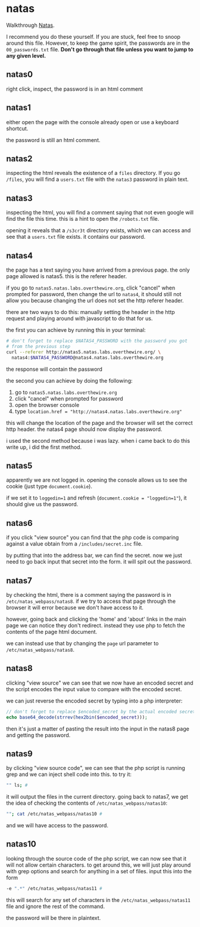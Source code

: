 # natas

Walkthrough [Natas](http://overthewire.org/wargames/natas/).

I recommend you do these yourself. If you are stuck, feel free to snoop around
this file. However, to keep the game spirit, the passwords are in the
`00_passwords.txt` file. **Don't go through that file unless you want to jump to
any given level.**

## natas0

right click, inspect, the password is in an html comment

## natas1

either open the page with the console already open or use a keyboard shortcut.

the password is still an html comment.

## natas2

inspecting the html reveals the existence of a `files` directory. If you go
`/files`, you will find a `users.txt` file with the `natas3` password in plain
text.

## natas3

inspecting the html, you will find a comment saying that not even google will
find the file this time. this is a hint to open the `/robots.txt` file.

opening it reveals that a `/s3cr3t` directory exists, which we can access and
see that a `users.txt` file exists. it contains our password.

## natas4

the page has a text saying you have arrived from a previous page. the only page
allowed is natas5. this is the referer header.

if you go to `natas5.natas.labs.overthewire.org`, click "cancel" when prompted
for password, then change the url to `natas4`, it should still not allow you
because changing the url does not set the http referer header.

there are two ways to do this: manually setting the header in the http request
and playing around with javascript to do that for us.

the first you can achieve by running this in your terminal:

```bash
# don't forget to replace $NATAS4_PASSWORD with the password you got
# from the previous step
curl --referer http://natas5.natas.labs.overthewire.org/ \
  natas4:$NATAS4_PASSWORD@natas4.natas.labs.overthewire.org
```

the response will contain the password

the second you can achieve by doing the following:

1. go to `natas5.natas.labs.overthewire.org`
2. click "cancel" when prompted for password
3. open the browser console
4. type `location.href = "http://natas4.natas.labs.overthewire.org"`

this will change the location of the page and the browser will set the correct
http header. the natas4 page should now display the password.

i used the second method because i was lazy. when i came back to do this write
up, i did the first method.

## natas5

apparently we are not logged in. opening the console allows us to see the cookie (just type `document.cookie`).

if we set it to `loggedin=1` and refresh (`document.cookie = "loggedin=1"`), it
should give us the password.

## natas6

if you click "view source" you can find that the php code is comparing against a
value obtain from a `/includes/secret.inc` file.

by putting that into the address bar, we can find the secret. now we just need
to go back input that secret into the form. it will spit out the password.

## natas7

by checking the html, there is a comment saying the password is in
`/etc/natas_webpass/natas8`. if we try to access that page through the browser
it will error because we don't have access to it.

however, going back and clicking the 'home' and 'about' links in the main page
we can notice they don't redirect. instead they use php to fetch the contents of
the page html document.

we can instead use that by changing the `page` url parameter to
`/etc/natas_webpass/natas8`.

## natas8

clicking "view source" we can see that we now have an encoded secret and the
script encodes the input value to compare with the encoded secret.

we can just reverse the encoded secret by typing into a php interpreter:

```php
// don't forget to replace $encoded_secret by the actual encoded secret string
echo base64_decode(strrev(hex2bin($encoded_secret)));
```

then it's just a matter of pasting the result into the input in the natas8 page
and getting the password.

## natas9

by clicking "view source code", we can see that the php script is running grep
and we can inject shell code into this. to try it:

```bash
"" ls; #
```

it will output the files in the current directory. going back to natas7, we get
the idea of checking the contents of `/etc/natas_webpass/natas10`:

```bash
""; cat /etc/natas_webpass/natas10 #
```

and we will have access to the password.

## natas10

looking through the source code of the php script, we can now see that it will
not allow certain characters. to get around this, we will just play around with
grep options and search for anything in a set of files. input this into the form

```bash
-e ".*" /etc/natas_webpass/natas11 #
```

this will search for any set of characters in the `/etc/natas_webpass/natas11`
file and ignore the rest of the command.

the password will be there in plaintext.
